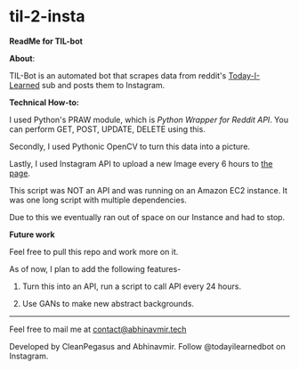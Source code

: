 # til-2-insta

**ReadMe for TIL-bot**

**About**:

TIL-Bot is an automated bot that scrapes data from reddit's <a href="https://reddit.com/todayileaned">Today-I-Learned</a> sub and posts them to Instagram.

**Technical How-to:**

I used Python's PRAW module, which is *Python Wrapper for Reddit API*. You can perform GET, POST, UPDATE, DELETE using this.

Secondly, I used Pythonic OpenCV to turn this data into a picture.

Lastly, I used Instagram API to upload a new Image every 6 hours to <a href="https://instagram.com/todayilearnedbot">the page</a>.

This script was NOT an API and was running on an Amazon EC2 instance. It was one long script with multiple dependencies.

Due to this we eventually ran out of space on our Instance and had to stop.

**Future work**

Feel free to pull this repo and work more on it.

As of now, I plan to add the following features-

1) Turn this into an API, run a script to call API every 24 hours.

2) Use GANs to make new abstract backgrounds.

____________

Feel free to mail me at contact@abhinavmir.tech

Developed by CleanPegasus and Abhinavmir.
Follow @todayilearnedbot on Instagram.

